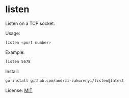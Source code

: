 # listen

Listen on a TCP socket.

Usage:

```bash
listen <port number>
```

Example:

```bash
listen 5678
```

Install:

```bash
go install github.com/andrii-zakurenyi/listen@latest
```

License: [MIT](https://github.com/andrii-zakurenyi/listen/raw/main/LICENSE)
